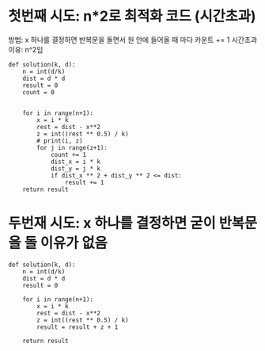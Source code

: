 # 첫번째 시도: n*2로 최적화 코드 (시간초과)

방법: x 하나를 결정하면 반복문을 돌면서 원 안에 들어올 때 마다 카운트 += 1
시간초과 이유: n^2임

``` python3
def solution(k, d):
    n = int(d/k)
    dist = d * d
    result = 0
    count = 0
    
    
    for i in range(n+1):
        x = i * k
        rest = dist - x**2
        z = int((rest ** 0.5) / k)
        # print(i, z)
        for j in range(z+1):
            count += 1
            dist_x = i * k
            dist_y = j * k
            if dist_x ** 2 + dist_y ** 2 <= dist:
                result += 1
    return result
```

# 두번재 시도: x 하나를 결정하면 굳이 반복문을 돌 이유가 없음

``` python3
def solution(k, d):
    n = int(d/k)
    dist = d * d
    result = 0
    
    for i in range(n+1):
        x = i * k
        rest = dist - x**2
        z = int((rest ** 0.5) / k)
        result = result + z + 1
        
    return result
```
